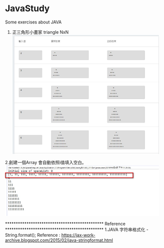 # JavaStudy
Some exercises about JAVA

1. 正三角形小畫家 triangle NxN
![image](https://github.com/JackShen14/JavaStudy/blob/master/test_jpg/triangle.jpg)


2.創建一個Array 會自動依照i值填入空白。
![image](https://github.com/JackShen14/JavaStudy/blob/master/test_jpg/AutoSpaceArrayList.jpg)








**********************************************   Reference   **********************************************
1.JAVA 字符串格式化 - String.format();
Reference : https://jax-work-archive.blogspot.com/2015/02/java-stringformat.html

